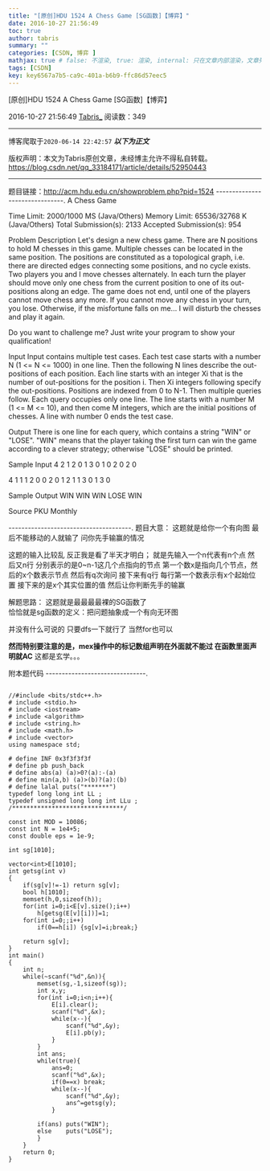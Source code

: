 ```yaml
---
title: "[原创]HDU 1524 A Chess Game [SG函数]【博弈】"
date: 2016-10-27 21:56:49
toc: true
author: tabris
summary: ""
categories: [CSDN, 博弈 ]
mathjax: true # false: 不渲染, true: 渲染, internal: 只在文章内部渲染，文章列表中不渲染
tags: [CSDN]
key: key6567a7b5-ca9c-401a-b6b9-ffc86d57eec5
---
```


[原创]HDU 1524 A Chess Game [SG函数]【博弈】

2016-10-27 21:56:49  [Tabris_](https://me.csdn.net/qq_33184171) 阅读数：349

---

博客爬取于`2020-06-14 22:42:57`
***以下为正文***

版权声明：本文为Tabris原创文章，未经博主允许不得私自转载。
https://blog.csdn.net/qq_33184171/article/details/52950443

<!-- more -->

---

题目链接：http://acm.hdu.edu.cn/showproblem.php?pid=1524
-------------------------------.
A Chess Game

Time Limit: 2000/1000 MS (Java/Others)    Memory Limit: 65536/32768 K (Java/Others)
Total Submission(s): 2133    Accepted Submission(s): 954


Problem Description
Let's design a new chess game. There are N positions to hold M chesses in this game. Multiple chesses can be located in the same position. The positions are constituted as a topological graph, i.e. there are directed edges connecting some positions, and no cycle exists. Two players you and I move chesses alternately. In each turn the player should move only one chess from the current position to one of its out-positions along an edge. The game does not end, until one of the players cannot move chess any more. If you cannot move any chess in your turn, you lose. Otherwise, if the misfortune falls on me... I will disturb the chesses and play it again. 

Do you want to challenge me? Just write your program to show your qualification!
 

Input
Input contains multiple test cases. Each test case starts with a number N (1 <= N <= 1000) in one line. Then the following N lines describe the out-positions of each position. Each line starts with an integer Xi that is the number of out-positions for the position i. Then Xi integers following specify the out-positions. Positions are indexed from 0 to N-1. Then multiple queries follow. Each query occupies only one line. The line starts with a number M (1 <= M <= 10), and then come M integers, which are the initial positions of chesses. A line with number 0 ends the test case.
 

Output
There is one line for each query, which contains a string "WIN" or "LOSE". "WIN" means that the player taking the first turn can win the game according to a clever strategy; otherwise "LOSE" should be printed.
 

Sample Input
4
2 1 2
0
1 3
0
1 0
2 0 2
0

4
1 1
1 2
0
0
2 0 1
2 1 1
3 0 1 3
0
 

Sample Output
WIN
WIN
WIN
LOSE
WIN
 

Source
PKU Monthly
 
 --------------------------------------.
题目大意： 
这题就是给你一个有向图  最后不能移动的人就输了  问你先手输赢的情况 

这题的输入比较乱  反正我是看了半天才明白；
就是先输入一个n代表有n个点
然后又n行 分别表示的是0~n-1这几个点指向的节点 
第一个数x是指向几个节点，然后的x个数表示节点
然后有q次询问
接下来有q行
每行第一个数表示有x个起始位置  接下来的是x个其实位置的值
然后让你判断先手的输赢

解题思路：
这题就是最最最最裸的SG函数了  
恰恰就是sg函数的定义：把问题抽象成一个有向无环图

并没有什么可说的  只要dfs一下就行了  当然for也可以

**然而特别要注意的是，mex操作中的标记数组声明在外面就不能过 在函数里面声明就AC**
这都是玄学。。。

附本题代码
-------------------------------.
```

//#include <bits/stdc++.h>
# include <stdio.h>
# include <iostream>
# include <algorithm>
# include <string.h>
# include <math.h>
# include <vector>
using namespace std;

# define INF 0x3f3f3f3f
# define pb push_back
# define abs(a) (a)>0?(a):-(a)
# define min(a,b) (a)>(b)?(a):(b)
# define lalal puts("*******")
typedef long long int LL ;
typedef unsigned long long int LLu ;
/*******************************/

const int MOD = 10086;
const int N = 1e4+5;
const double eps = 1e-9;

int sg[1010];

vector<int>E[1010];
int getsg(int v)
{
    if(sg[v]!=-1) return sg[v];
    bool h[1010];
    memset(h,0,sizeof(h));
    for(int i=0;i<E[v].size();i++)
        h[getsg(E[v][i])]=1;
    for(int i=0;;i++)
        if(0==h[i]) {sg[v]=i;break;}

    return sg[v];
}
int main()
{
    int n;
    while(~scanf("%d",&n)){
        memset(sg,-1,sizeof(sg));
        int x,y;
        for(int i=0;i<n;i++){
            E[i].clear();
            scanf("%d",&x);
            while(x--){
                scanf("%d",&y);
                E[i].pb(y);
            }
        }
        int ans;
        while(true){
            ans=0;
            scanf("%d",&x);
            if(0==x) break;
            while(x--){
                scanf("%d",&y);
                ans^=getsg(y);
            }

        if(ans) puts("WIN");
        else    puts("LOSE");
        }
    }
    return 0;
}

```
